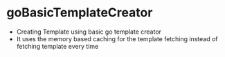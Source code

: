 # goBasicTemplateCreator

- Creating Template using basic go template creator
- It uses the memory based caching for the template fetching instead of fetching template every time
